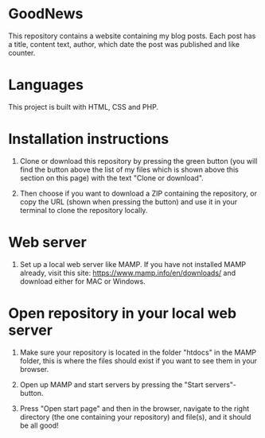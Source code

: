 # GoodNews

This repository contains a website containing my blog posts.
Each post has a title, content text, author, which date the post was published and like counter.

# Languages

This project is built with HTML, CSS and PHP.

# Installation instructions

1. Clone or download this repository by pressing the green button (you will find the button above the list of my files which is shown above this section on this page) with the text "Clone or download".

2. Then choose if you want to download a ZIP containing the repository, or copy the URL (shown when pressing the button) and use it in your terminal to clone the repository locally.

# Web server

1. Set up a local web server like MAMP. If you have not installed MAMP already, visit this site: https://www.mamp.info/en/downloads/ and download either for MAC or Windows.

# Open repository in your local web server

1. Make sure your repository is located in the folder "htdocs" in the MAMP folder, this is where the files should exist if you want to see them in your browser.

2. Open up MAMP and start servers by pressing the "Start servers"-button.

3. Press "Open start page" and then in the browser, navigate to the right directory (the one containing your repository) and file(s), and it should be all good!

